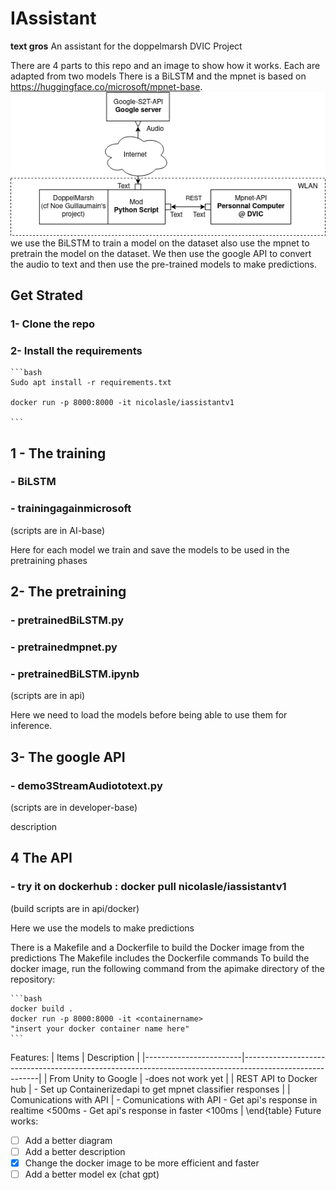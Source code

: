 # IAssistant
**text gros**
An assistant for the doppelmarsh DVIC Project

There are 4 parts to this repo and an image to show how it works. Each are adapted from two models
There is a BiLSTM and the mpnet is based on https://huggingface.co/microsoft/mpnet-base.
![](diagram.png)
we use the BiLSTM to train a model on the dataset also use the mpnet to pretrain the model on the dataset.
We then use the google API to convert the audio to text and then use the pre-trained models to make predictions.

## Get Strated
### 1- Clone the repo
### 2- Install the requirements
    ```bash
    Sudo apt install -r requirements.txt
    
    docker run -p 8000:8000 -it nicolasle/iassistantv1
    
    ```



## 1 - The training

### - BiLSTM
### - trainingagainmicrosoft
(scripts are in AI-base)

Here for each model we train and save the models to be used in the pretraining phases

## 2- The pretraining
###   - pretrainedBiLSTM.py
###   - pretrainedmpnet.py
###   - pretrainedBiLSTM.ipynb
(scripts are in api)

Here we need to load the models before being able to use them for inference.

## 3- The google API
###   - demo3StreamAudiototext.py
(scripts are in developer-base)

description

## 4 The API
###   - try it on dockerhub : docker pull nicolasle/iassistantv1
(build scripts are in api/docker)

Here we use the models to make predictions 

There is a Makefile and a Dockerfile to build the Docker image from the predictions
The Makefile includes the Dockerfile commands
To build the docker image, run the following command from the apimake directory of the repository:
    
    ```bash
    docker build .
    docker run -p 8000:8000 -it <containername>
    "insert your docker container name here"
    ```
Features:
| Items                  | Description                                                                                             |
|------------------------|---------------------------------------------------------------------------------------------------------|
| From Unity to Google   | -does not work yet                                                                                      |
| REST API to Docker hub | - Set up Containerizedapi to get mpnet classifier responses                                             |
| Comunications with API | - Comunications with API  - Get api's response in realtime <500ms - Get api's response in faster <100ms |
\end{table}
Future works:
- [ ] Add a better diagram
- [ ] Add a better description
- [X] Change the docker image to be more efficient and faster
- [ ] Add a better model ex (chat gpt)
